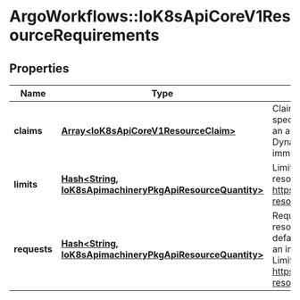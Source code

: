 # ArgoWorkflows::IoK8sApiCoreV1ResourceRequirements

## Properties
Name | Type | Description | Notes
------------ | ------------- | ------------- | -------------
**claims** | [**Array&lt;IoK8sApiCoreV1ResourceClaim&gt;**](IoK8sApiCoreV1ResourceClaim.md) | Claims lists the names of resources, defined in spec.resourceClaims, that are used by this container.  This is an alpha field and requires enabling the DynamicResourceAllocation feature gate.  This field is immutable. It can only be set for containers. | [optional] 
**limits** | [**Hash&lt;String, IoK8sApimachineryPkgApiResourceQuantity&gt;**](IoK8sApimachineryPkgApiResourceQuantity.md) | Limits describes the maximum amount of compute resources allowed. More info: https://kubernetes.io/docs/concepts/configuration/manage-resources-containers/ | [optional] 
**requests** | [**Hash&lt;String, IoK8sApimachineryPkgApiResourceQuantity&gt;**](IoK8sApimachineryPkgApiResourceQuantity.md) | Requests describes the minimum amount of compute resources required. If Requests is omitted for a container, it defaults to Limits if that is explicitly specified, otherwise to an implementation-defined value. Requests cannot exceed Limits. More info: https://kubernetes.io/docs/concepts/configuration/manage-resources-containers/ | [optional] 


